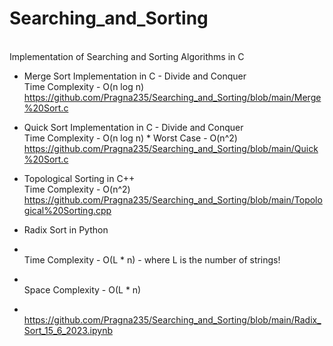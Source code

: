 # Searching_and_Sorting
<br>Implementation of Searching and Sorting Algorithms in C

* Merge Sort Implementation in C - Divide and Conquer
<br>Time Complexity - O(n log n)
<br>https://github.com/Pragna235/Searching_and_Sorting/blob/main/Merge%20Sort.c

* Quick Sort Implementation in C - Divide and Conquer
<br>Time Complexity - O(n log n) * Worst Case - O(n^2)
<br>https://github.com/Pragna235/Searching_and_Sorting/blob/main/Quick%20Sort.c

* Topological Sorting in C++
<br>Time Complexity - O(n^2)
<br>https://github.com/Pragna235/Searching_and_Sorting/blob/main/Topological%20Sorting.cpp

* Radix Sort in Python
* <br> Time Complexity - O(L * n) - where L is the number of strings!
* <br> Space Complexity - O(L * n)
* <br> https://github.com/Pragna235/Searching_and_Sorting/blob/main/Radix_Sort_15_6_2023.ipynb
   

